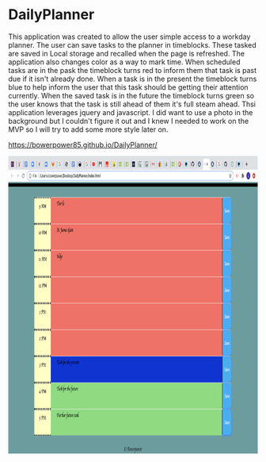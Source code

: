# DailyPlanner

This application was created to allow the user simple access to a workday planner. The user can save tasks to the planner in timeblocks. These tasked are saved in Local storage and recalled when the page is refreshed. The application also changes color as a way to mark time. When scheduled tasks are in the pask the timeblock turns red to inform them that task is past due if it isn't already done. When a task is in the present the timeblock turns blue to help inform the user that this task should be getting their attention currently. When the saved task is in the future the timeblock turns green so the user knows that the task is still ahead of them it's full steam ahead. Thsi application leverages jquery and javascript. I did want to use a photo in the background but I couldn't figure it out and I knew I needed to work on the MVP so I will try to add some more style later on.

https://bowerpower85.github.io/DailyPlanner/

<img src=Assets/DailyPlanner.png height="600px" width="700px">
